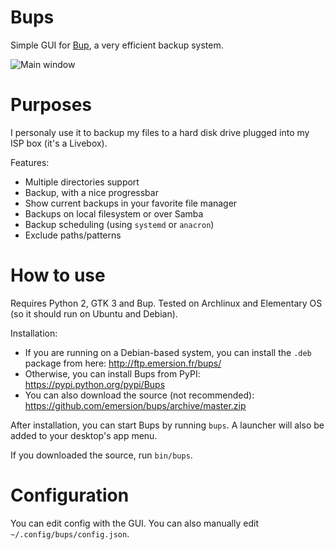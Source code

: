 Bups
====

Simple GUI for [Bup](https://github.com/bup/bup), a very efficient backup system.

![Main window](https://cloud.githubusercontent.com/assets/506932/5603135/275a7ccc-9375-11e4-9aec-d4ae9ef97cd4.png)

# Purposes

I personaly use it to backup my files to a hard disk drive plugged into my ISP box (it's a Livebox).

Features:
* Multiple directories support
* Backup, with a nice progressbar
* Show current backups in your favorite file manager
* Backups on local filesystem or over Samba
* Backup scheduling (using `systemd` or `anacron`)
* Exclude paths/patterns

# How to use

Requires Python 2, GTK 3 and Bup. Tested on Archlinux and Elementary OS (so it should run on Ubuntu and Debian).

Installation:
* If you are running on a Debian-based system, you can install the `.deb` package from here: http://ftp.emersion.fr/bups/
* Otherwise, you can install Bups from PyPI: https://pypi.python.org/pypi/Bups
* You can also download the source (not recommended): https://github.com/emersion/bups/archive/master.zip

After installation, you can start Bups by running `bups`. A launcher will also be added to your desktop's app menu.

If you downloaded the source, run `bin/bups`.

# Configuration

You can edit config with the GUI. You can also manually edit `~/.config/bups/config.json`.
